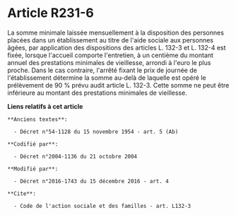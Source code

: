 # Article R231-6

La somme minimale laissée mensuellement à la disposition des personnes placées dans un établissement au titre de l'aide
sociale aux personnes âgées, par application des dispositions des articles L. 132-3 et L. 132-4 est fixée, lorsque l'accueil
comporte l'entretien, à un centième du montant annuel des prestations minimales de vieillesse, arrondi à l'euro le plus
proche. Dans le cas contraire, l'arrêté fixant le prix de journée de l'établissement détermine la somme au-delà de laquelle
est opéré le prélèvement de 90 % prévu audit article L. 132-3. Cette somme ne peut être inférieure au montant des prestations
minimales de vieillesse.

**Liens relatifs à cet article**

	**Anciens textes**:

	  - Décret n°54-1128 du 15 novembre 1954 - art. 5 (Ab)

	**Codifié par**:

	  - Décret n°2004-1136 du 21 octobre 2004

	**Modifié par**:

	  - Décret n°2016-1743 du 15 décembre 2016 - art. 4

	**Cite**:

	  - Code de l'action sociale et des familles - art. L132-3
